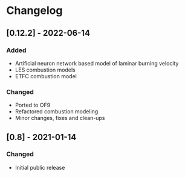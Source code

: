 # Changelog

## [0.12.2] - 2022-06-14
### Added
- Artificial neuron network based model of laminar burning velocity
- LES combustion models
- ETFC combustion model
### Changed
- Ported to OF9
- Refactored combustion modeling
- Minor changes, fixes and clean-ups

## [0.8] - 2021-01-14
### Changed
- Initial public release
